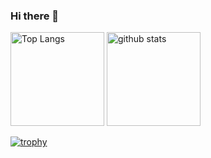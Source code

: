 ### Hi there 👋

<p align="left">

<img alt="Top Langs" height="150px" src="https://github-readme-stats.vercel.app/api/top-langs/?username=Masaki0625&layout=compact&count_private=true&show_icons=true&theme=onedark" />

<img alt="github stats" height="150px" src="https://github-readme-stats.vercel.app/api?username=Masaki0625&count_private=true&show_icons=true&show_icons=true&theme=onedark" />

</p>

[![trophy](https://github-profile-trophy.vercel.app/?username=Masaki0625&theme=onedark&column=7
)](https://github.com/ryo-ma/github-profile-trophy)

<!--
**Masaki0625/Masaki0625** is a ✨ _special_ ✨ repository because its `README.md` (this file) appears on your GitHub profile.

Here are some ideas to get you started:

- 🔭 I’m currently working on ...
- 🌱 I’m currently learning ...
- 👯 I’m looking to collaborate on ...
- 🤔 I’m looking for help with ...
- 💬 Ask me about ...
- 📫 How to reach me: ...
- 😄 Pronouns: ...
- ⚡ Fun fact: ...
-->

